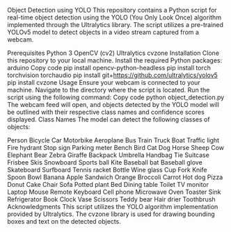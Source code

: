 Object Detection using YOLO
This repository contains a Python script for real-time object detection using the YOLO (You Only Look Once) algorithm implemented through the Ultralytics library. The script utilizes a pre-trained YOLOv5 model to detect objects in a video stream captured from a webcam.

Prerequisites
Python 3
OpenCV (cv2)
Ultralytics
cvzone
Installation
Clone this repository to your local machine.
Install the required Python packages:
arduino
Copy code
pip install opencv-python-headless
pip install torch torchvision torchaudio
pip install git+https://github.com/ultralytics/yolov5
pip install cvzone
Usage
Ensure your webcam is connected to your machine.
Navigate to the directory where the script is located.
Run the script using the following command:
Copy code
python object_detection.py
The webcam feed will open, and objects detected by the YOLO model will be outlined with their respective class names and confidence scores displayed.
Class Names
The model can detect the following classes of objects:

Person
Bicycle
Car
Motorbike
Aeroplane
Bus
Train
Truck
Boat
Traffic light
Fire hydrant
Stop sign
Parking meter
Bench
Bird
Cat
Dog
Horse
Sheep
Cow
Elephant
Bear
Zebra
Giraffe
Backpack
Umbrella
Handbag
Tie
Suitcase
Frisbee
Skis
Snowboard
Sports ball
Kite
Baseball bat
Baseball glove
Skateboard
Surfboard
Tennis racket
Bottle
Wine glass
Cup
Fork
Knife
Spoon
Bowl
Banana
Apple
Sandwich
Orange
Broccoli
Carrot
Hot dog
Pizza
Donut
Cake
Chair
Sofa
Potted plant
Bed
Dining table
Toilet
TV monitor
Laptop
Mouse
Remote
Keyboard
Cell phone
Microwave
Oven
Toaster
Sink
Refrigerator
Book
Clock
Vase
Scissors
Teddy bear
Hair drier
Toothbrush
Acknowledgments
This script utilizes the YOLO algorithm implementation provided by Ultralytics.
The cvzone library is used for drawing bounding boxes and text on the detected objects.
